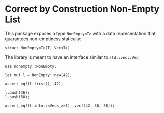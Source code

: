 # Correct by Construction Non-Empty List

This package exposes a type `NonEmpty<T>` with a data representation
that guarantees non-emptiness statically:

    struct NonEmpty<T>(T, Vec<T>)

The library is meant to have an interface similar to `std::vec::Vec`:

    use nonempty::NonEmpty;

    let mut l = NonEmpty::new(42);

    assert_eq!(l.first(), 42);

    l.push(36);
    l.push(58);

    assert_eq!(l.into::<Vec<_>>(), vec![42, 36, 58]);
